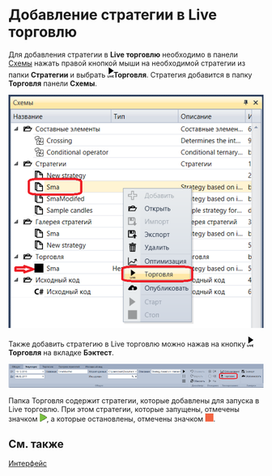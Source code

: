 # Добавление стратегии в Live торговлю

Для добавления стратегии в **Live торговлю** необходимо в панели [Схемы](Designer_Panel_Schemas.md) нажать правой кнопкой мыши на необходимой стратегии из папки **Стратегии** и выбрать ![Designer Live trade 00](../images/Designer_Live_trade_00.png)**Торговля**. Стратегия добавится в папку **Торговля** панели **Схемы**.

![Designer Live trade 01](../images/Designer_Live_trade_01.png)

Также добавить стратегию в Live торговлю можно нажав на кнопку ![Designer Live trade 00](../images/Designer_Live_trade_00.png) **Торговля** на вкладке **Бэктест**.

![Designer Live trade 02](../images/Designer_Live_trade_02.png)

Папка Торговля содержит стратегии, которые добавлены для запуска в Live торговлю. При этом стратегии, которые запущены, отмечены значком ![Designer Panel Circuits 02](../images/Designer_Panel_Circuits_02.png), а которые остановлены, отмечены значком ![Designer Panel Circuits 03](../images/Designer_Panel_Circuits_03.png).

## См. также

[Интерфейс](Designer_Live_trade_interface.md)

